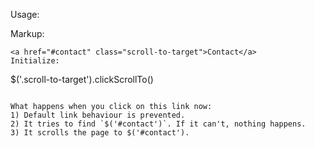 Usage:

Markup:

```
<a href="#contact" class="scroll-to-target">Contact</a>
Initialize:

```
$('.scroll-to-target').clickScrollTo() 
```

What happens when you click on this link now:
1) Default link behaviour is prevented.
2) It tries to find `$('#contact')`. If it can't, nothing happens.
3) It scrolls the page to $('#contact').
